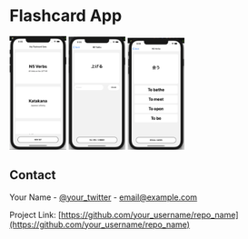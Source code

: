 # Flashcard App

<p float="left">
  <img src="/demo1.png" width="100" />
  <img src="/demo2.png" width="100" /> 
  <img src="/demo3.png" width="100" />
</p>

<!-- CONTACT -->
## Contact

Your Name - [@your_twitter](https://twitter.com/your_username) - email@example.com

Project Link: [https://github.com/your_username/repo_name](https://github.com/your_username/repo_name)